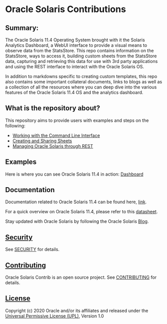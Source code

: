 # Oracle Solaris Contributions

## Summary:

The Oracle Solaris 11.4 Operating System brought with it the Solaris Analytics Dashboard, a WebUI interface to provide a visual means to observe data from the StatsStore. This repo contains information on the StatsStore, ways to access it, building custom sheets from the StatsStore data, capturing and retrieving this data for use with 3rd party applications and using the REST interface to interact with the Oracle Solaris OS.

In addition to markdowns specific to creating custom templates, this repo also contains some important collateral documents, links to blogs as well as a collection of all the resources where you can deep dive into the various features of the Oracle Solaris 11.4 OS and the analytics dashboard.

## What is the repository about?

This repository aims to provide users with examples and steps on the following: 

- [Working with the Command Line Interface](Command_Line_Interface)
- [Creating and Sharing Sheets](StatsStore)
- [Managing Oracle Solaris through REST](REST) 


## Examples

Here is where you can see Oracle Solaris 11.4 in action: [Dashboard](/StatsStore/Sharing_Sheets/solaris-contrib.json)

## Documentation

Documentation related to Oracle Solaris 11.4 can be found here, [link](https://docs.oracle.com/en/operating-systems/solaris.html).

For a quick overview on Oracle Solaris 11.4, please refer to this [datasheet](https://www.oracle.com/technetwork/server-storage/solaris11/documentation/solaris114datasheet-5024156.pdf).

Stay updated with Oracle Solaris by following the Oracle Solaris [Blog](https://blogs.oracle.com/solaris/oracle-solaris-11-2).

## [Security](https://alm.oraclecorp.com/sandbox/#projects/oraclesolaris-contrib/scm/solarisdiscover.git/blob/SECURITY.md?revision=master)

See [SECURITY](https://alm.oraclecorp.com/sandbox/#projects/oraclesolaris-contrib/scm/solarisdiscover.git/blob/SECURITY.md?revision=master) for details.

## [Contributing](https://alm.oraclecorp.com/sandbox/#projects/oraclesolaris-contrib/scm/solarisdiscover.git/blob/CONTRIBUTING.md?revision=master)

Oracle Solaris Contrib is an open source project.  See [CONTRIBUTING](https://alm.oraclecorp.com/sandbox/#projects/oraclesolaris-contrib/scm/solarisdiscover.git/blob/CONTRIBUTING.md?revision=master) for details.

## [License](https://alm.oraclecorp.com/sandbox/#projects/oraclesolaris-contrib/scm/solarisdiscover.git/blob/LICENSE.md?revision=master)

Copyright (c) 2020 Oracle and/or its affiliates and released under the [Universal Permissive License (UPL)](https://oss.oracle.com/licenses/upl/), Version 1.0



